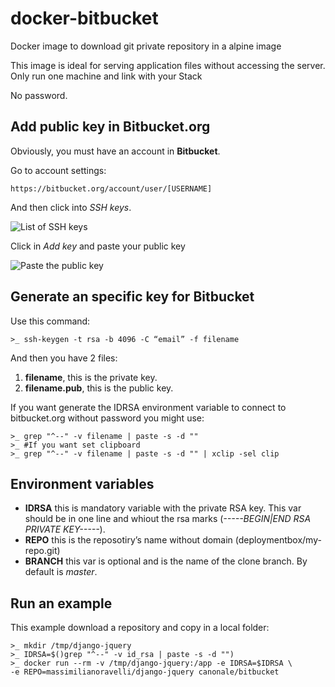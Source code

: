 # docker-bitbucket

Docker image to download git private repository in a alpine image

This image is ideal for serving application files without accessing the server. 
Only run one machine and link with your Stack

No password.


## Add public key in Bitbucket.org

Obviously, you must have an account in **Bitbucket**.

Go to account settings:

    https://bitbucket.org/account/user/[USERNAME]

And then click into *SSH keys*.

![List of SSH keys][1]

Click in *Add key* and paste your public key

![Paste the public key][2]


## Generate an specific key for Bitbucket

Use this command:

    >_ ssh-keygen -t rsa -b 4096 -C “email” -f filename

And then you have 2 files:

1. **filename**, this is the private key.
2. **filename.pub**, this is the public key.

If you want generate the IDRSA environment variable to connect to bitbucket.org without password
you might use:

    >_ grep "^--" -v filename | paste -s -d ""
    >_ #If you want set clipboard
    >_ grep "^--" -v filename | paste -s -d "" | xclip -sel clip 


## Environment variables

- **IDRSA** this is mandatory variable with the private RSA key. This var should be 
in one line and whiout the rsa marks (*-----BEGIN|END RSA PRIVATE KEY-----*).
- **REPO** this is the reposotiry’s name without domain (deploymentbox/my-repo.git)
- **BRANCH** this var is optional and is the name of the clone branch. By default is *master*.

## Run an example

This example download a repository and copy in a local folder:

    >_ mkdir /tmp/django-jquery 
    >_ IDRSA=$()grep "^--" -v id_rsa | paste -s -d "")
    >_ docker run --rm -v /tmp/django-jquery:/app -e IDRSA=$IDRSA \
    -e REPO=massimilianoravelli/django-jquery canonale/bitbucket 





[1]: https://s3-us-west-2.amazonaws.com/blog-canonale/settings.png
[2]: https://s3-us-west-2.amazonaws.com/blog-canonale/key.png
